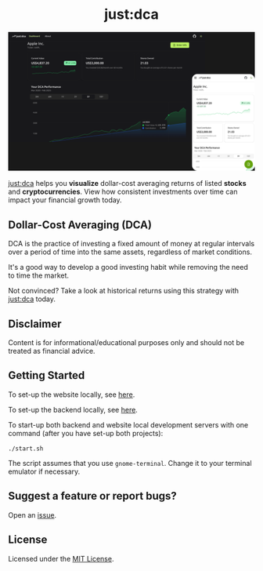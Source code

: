<h1 align="center">just:dca</h1>

<img src="./assets/banner.png" alt="banner">

[just:dca](https://just-dca.pages.dev/) helps you **visualize** dollar-cost averaging returns of listed **stocks** and **cryptocurrencies**. View how consistent investments over time can impact your financial growth today.

## Dollar-Cost Averaging (DCA)

DCA is the practice of investing a fixed amount of money at regular intervals over a period of time into the same assets, regardless of market conditions.

It's a good way to develop a good investing habit while removing the need to time the market.

Not convinced? Take a look at historical returns using this strategy with [just:dca](https://just-dca.pages.dev/) today.

## Disclaimer

Content is for informational/educational purposes only and should not be treated as financial advice.

## Getting Started

To set-up the website locally, see [here](https://github.com/junnjiee16/just-dca/blob/main/website/README.md).

To set-up the backend locally, see [here](https://github.com/junnjiee16/just-dca/blob/main/backend/README.md).

To start-up both backend and website local development servers with one command (after you have set-up both projects):

```
./start.sh
```

The script assumes that you use `gnome-terminal`. Change it to your terminal emulator if necessary.

## Suggest a feature or report bugs?

Open an [issue](https://github.com/junnjiee16/just-dca/issues).

## License

Licensed under the [MIT License](https://github.com/junnjiee16/just-dca).
